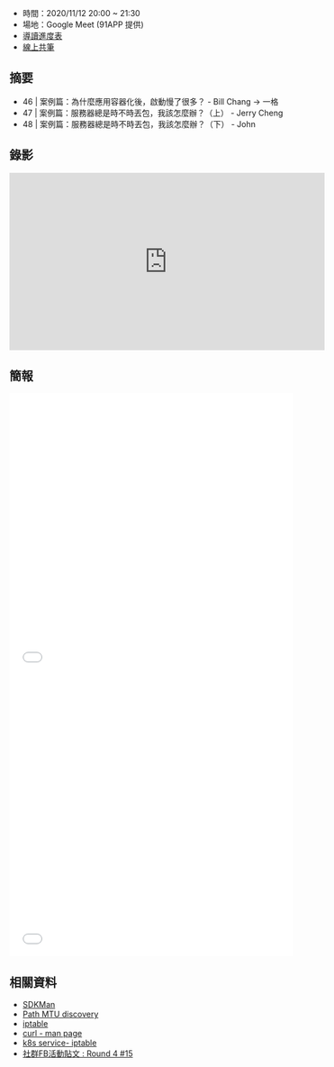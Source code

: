 
* 時間：2020/11/12 20:00 ~ 21:30 
* 場地：Google Meet (91APP 提供)
* [導讀進度表](https://lds.guru/9tzsrm)
* [線上共筆](https://hackmd.io/hOrSSs93TWKrhJhwSkpA9w)

## 摘要

* 46 | 案例篇：為什麼應用容器化後，啟動慢了很多？ - Bill Chang -> 一格
* 47 | 案例篇：服務器總是時不時丟包，我該怎麼辦？（上） - Jerry Cheng
* 48 | 案例篇：服務器總是時不時丟包，我該怎麼辦？（下） - John

## 錄影

<iframe width="560" height="315" src="https://www.youtube.com/embed/4qT7_TqfPIc" frameborder="0" allow="accelerometer; autoplay; clipboard-write; encrypted-media; gyroscope; picture-in-picture" allowfullscreen></iframe>

## 簡報

<embed src="/pdf/Linux/46_containerizing_applications.pdf" type="application/pdf" width="100%" height="500px" />
<embed src="/pdf/Linux/47_Packet_loss_chapter_1.pdf" type="application/pdf" width="100%" height="500px" />

## 相關資料

* [SDKMan](https://rickhw.github.io/2019/04/07/Coding/Java-Version-Manager/) 
* [Path MTU discovery](https://applezulab.netdpi.net/network/sctp_introduction/4-path-mtu-discovery)
* [iptable](https://www.slideshare.net/hongweiqiu/iptables-introduction)
* [curl - man page](http://www.ipgp.fr/~arnaudl/NanoCD/software/win32/curl/docs/curl.html)
* [k8s service- iptable](https://kubernetes.io/docs/concepts/services-networking/service/#proxy-mode-userspace)
* [社群FB活動貼文 : Round 4 #15](https://www.facebook.com/groups/sre.taiwan/permalink/1865670276932201/)